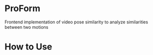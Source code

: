 # ProForm
Frontend implementation of video pose similarity to analyze similarities between two motions<br>

# How to Use
